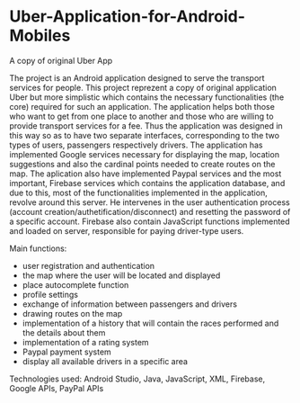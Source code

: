# Uber-Application-for-Android-Mobiles
A copy of original Uber App

The project is an Android application designed to serve the transport services for people.
This project reprezent a copy of original application Uber but more simplistic which contains the necessary functionalities (the core) required for such an application.
The application helps both those who want to get from one place to another and those who are willing to provide transport services for a fee. Thus the application was designed
in this way so as to have two separate interfaces, corresponding to the two types of users, passengers respectively drivers.
The application has implemented Google services necessary for displaying the map, location suggestions and also the cardinal points needed to create routes on the map.
The aplication also have implemented Paypal services and the most important, Firebase services which contains the application database, and due to this, most of the 
functionalities implemented in the application, revolve around this server. He intervenes in the user authentication process (account creation/authetification/disconnect) and
resetting the password of a specific account.
Firebase also contain JavaScript functions implemented and loaded on server, responsible for paying driver-type users.

Main functions:
- user registration and authentication
- the map where the user will be located and displayed
- place autocomplete function
- profile settings
- exchange of information between passengers and drivers
- drawing routes on the map
- implementation of a history that will contain the races performed and the details about them
- implementation of a rating system
- Paypal payment system
- display all available drivers in a specific area

Technologies used: Android Studio, Java, JavaScript, XML, Firebase, Google APIs, PayPal APIs
